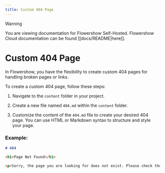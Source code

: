 ```yaml
---
title: Custom 404 Page
---
```


> [!warning]
> You are viewing documentation for Flowershow Self-Hosted. Flowershow Cloud documentation can be found [[docs/README|here]].

# Custom 404 Page

In Flowershow, you have the flexibility to create custom 404 pages for handling broken pages or links.

To create a custom 404 page, follow these steps:

1. Navigate to the `content` folder in your project.

2. Create a new file named `404.md` within the `content` folder.

3. Customize the content of the `404.md` file to create your desired 404 page. You can use HTML or Markdown syntax to structure and style your page.

### Example:

```markdown
# 404

<h1>Page Not Found</h1>

<p>Sorry, the page you are looking for does not exist. Please check the URL or navigate back to the home page.</p>
```
